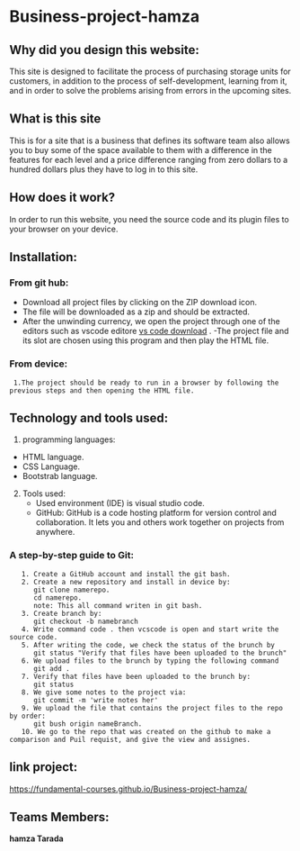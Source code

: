 # Business-project-hamza
## Why did you design this website:
  This site is designed to facilitate the process of purchasing storage units for customers, in addition to the process of self-development, learning from it, and in order to     solve the problems arising from errors in the upcoming sites.
## What is this site
  This is for a site that is a business that defines its software team also allows you to buy some of the space available to them with a difference in the features for each level and a price difference ranging from zero dollars to a hundred dollars plus they have to log in to this site.
   
## How does it work?
  In order to run this website, you need the source code and its plugin files to your browser on your device.

## Installation:
  ### From git hub:
   - Download all project files by clicking on the ZIP download icon.
   - The file will be downloaded as a zip and should be extracted.
   - After the unwinding currency, we open the project through one of the editors such as vscode editore [vs code download](https://code.visualstudio.com/insiders/) .
     -The project file and its slot are chosen using this program and then play the HTML file.
  ### From device:
     1.The project should be ready to run in a browser by following the previous steps and then opening the HTML file.
    
## Technology and tools used:
  1. programming languages:
   - HTML language.
   - CSS Language.
   - Bootstrab language.
   
  2. Tools used:
     - Used environment (IDE) is visual studio code.
     - GitHub:
     GitHub is a code hosting platform for version control and collaboration. It lets you and others work together on projects from anywhere.
  ### A step-by-step guide to Git:
       1. Create a GitHub account and install the git bash. 
       2. Create a new repository and install in device by:
          git clone namerepo.
          cd namerepo.
          note: This all command writen in git bash.
       3. Create branch by:
          git checkout -b namebranch
       4. Write command code . then vcscode is open and start write the source code.
       5. After writing the code, we check the status of the brunch by 
          git status "Verify that files have been uploaded to the brunch"
       6. We upload files to the brunch by typing the following command 
          git add .
       7. Verify that files have been uploaded to the brunch by:
          git status
       8. We give some notes to the project via:
          git commit -m 'write notes her'
       9. We upload the file that contains the project files to the repo by order:
          git bush origin nameBranch.
       10. We go to the repo that was created on the github to make a comparison and Puil requist, and give the view and assignes.
## link project:
   https://fundamental-courses.github.io/Business-project-hamza/
## Teams Members:
   **hamza Tarada**


      
      
    
